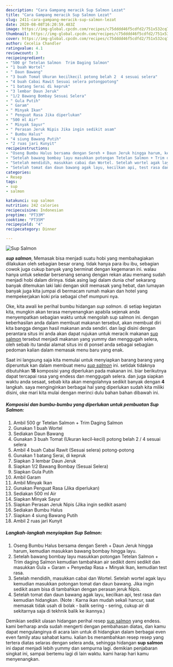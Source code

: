 ```yaml
---
description: "Cara Gampang meracik Sup Salmon Lezat"
title: "Cara Gampang meracik Sup Salmon Lezat"
slug: 2411-cara-gampang-meracik-sup-salmon-lezat
date: 2020-08-08T16:20:59.483Z
image: https://img-global.cpcdn.com/recipes/c75dddd46f5cdfd2/751x532cq70/sup-salmon-foto-resep-utama.jpg
thumbnail: https://img-global.cpcdn.com/recipes/c75dddd46f5cdfd2/751x532cq70/sup-salmon-foto-resep-utama.jpg
cover: https://img-global.cpcdn.com/recipes/c75dddd46f5cdfd2/751x532cq70/sup-salmon-foto-resep-utama.jpg
author: Cecelia Chandler
ratingvalue: 4.1
reviewcount: 3
recipeingredient:
- "500 gr Tetelan Salmon  Trim Daging Salmon"
- "1 buah Wortel"
- " Daun Bawang"
- "3 buah Tomat Ukuran kecilkecil potong belah 2  4 sesuai selera"
- "4 buah Cabai Rawit Sesuai selera potongpotong"
- "1 batang Serai di kepruk"
- "3 lembar Daun Jeruk"
- "1/2 Bawang Bombay Sesuai Selera"
- " Gula Putih"
- " Garam"
- " Minyak Ikan"
- " Penguat Rasa Jika diperlukan"
- "500 ml Air"
- " Minyak Sayur"
- " Perasan Jeruk Nipis Jika ingin sedikit asam"
- " Bumbu Halus"
- "4 siung Bawang Putih"
- "2 ruas jari Kunyit"
recipeinstructions:
- "Oseng Bumbu Halus bersama dengan Sereh + Daun Jeruk hingga harum, kemudian masukkan bawang bombay hingga layu."
- "Setelah bawang bombay layu masukkan potongan Tetelan Salmon + Trim daging Salmon kemudian tambahkan air sedikit demi sedikit dan masukkan Gula + Garam + Penyedap Rasa + Minyak Ikan, kemudian test rasa."
- "Setelah mendidih, masukkan cabai dan Wortel. Setelah wortel agak layu kemudian masukkan potongan tomat dan daun bawang. Jika ingin sedikit asam bisa di tambahkan dengan perasan jeruk Nipis."
- "Setelah tomat dan daun bawang agak layu, kecilkan api, test rasa dan kemudian hidangkan. (Note : Karna ikan mudah sekali hancur, saat memasak tidak usah di bolak - balik sering - sering, cukup air di sekitarnya saja di tekhnik balik ke ikannya.)"
categories:
- Resep
tags:
- sup
- salmon

katakunci: sup salmon 
nutrition: 242 calories
recipecuisine: Indonesian
preptime: "PT33M"
cooktime: "PT35M"
recipeyield: "4"
recipecategory: Dinner

---
```



![Sup Salmon](https://img-global.cpcdn.com/recipes/c75dddd46f5cdfd2/751x532cq70/sup-salmon-foto-resep-utama.jpg)

<b><i>sup salmon</i></b>, Memasak bisa menjadi suatu hobi yang membahagiakan dilakukan oleh sebagian besar orang. tidak hanya para ibu ibu, sebagian cowok juga cukup banyak yang berminat dengan kegemaran ini. walau hanya untuk sekedar bersenang senang dengan rekan atau memang sudah menjadi hobi dalam dirinya. tidak asing lagi dalam dunia chef sekarang banyak ditemukan laki laki dengan skill memasak yang hebat, dan lumayan banyak juga kita jumpai di bermacam rumah makan dan hotel yang mempekerjakan koki pria sebagai chef mumpuni nya.

Oke, kita awali ke perihal bumbu hidangan <i>sup salmon</i>. di setiap kegiatan kita, mungkin akan terasa menyenangkan apabila sejenak anda menyempatkan sebagian waktu untuk mengolah sup salmon ini. dengan keberhasilan anda dalam membuat makanan tersebut, akan membuat diri kita bangga dengan hasil makanan anda sendiri. dan lagi disini dengan perantara situs ini anda akan dapat rujukan untuk meracik makanan <u>sup salmon</u> tersebut menjadi makanan yang yummy dan menggugah selera, oleh sebab itu tandai alamat situs ini di ponsel anda sebagai sebagian pedoman kalian dalam memasak menu baru yang enak.




Saat ini langsung saja kita memulai untuk menyiapkan barang barang yang diperuntuk kan dalam membuat menu <u><i>sup salmon</i></u> ini. setidak tidaknya dibutuhkan <b>18</b> komposisi yang diperlukan pada makanan ini. biar berikutnya dapat tercapai rasa yang endess dan menggugah selera. dan juga siapkan waktu anda sesaat, sebab kita akan mengolahnya sedikit banyak dengan <b>4</b> langkah. saya menginginkan berbagai hal yang diperlukan sudah kita miliki disini, oke mari kita mulai dengan merinci dulu bahan bahan dibawah ini.

<!--inarticleads1-->

##### Komposisi dan bumbu-bumbu yang diperlukan untuk pembuatan Sup Salmon:

1. Ambil 500 gr Tetelan Salmon + Trim Daging Salmon
1. Gunakan 1 buah Wortel
1. Sediakan  Daun Bawang
1. Gunakan 3 buah Tomat (Ukuran kecil-kecil) potong belah 2 / 4 sesuai selera
1. Ambil 4 buah Cabai Rawit (Sesuai selera) potong-potong
1. Gunakan 1 batang Serai, di kepruk
1. Siapkan 3 lembar Daun Jeruk
1. Siapkan 1/2 Bawang Bombay (Sesuai Selera)
1. Siapkan  Gula Putih
1. Ambil  Garam
1. Ambil  Minyak Ikan
1. Gunakan  Penguat Rasa (Jika diperlukan)
1. Sediakan 500 ml Air
1. Siapkan  Minyak Sayur
1. Siapkan  Perasan Jeruk Nipis (Jika ingin sedikit asam)
1. Sediakan  Bumbu Halus
1. Siapkan 4 siung Bawang Putih
1. Ambil 2 ruas jari Kunyit




<!--inarticleads2-->

##### Langkah-langkah menyiapkan Sup Salmon:

1. Oseng Bumbu Halus bersama dengan Sereh + Daun Jeruk hingga harum, kemudian masukkan bawang bombay hingga layu.
1. Setelah bawang bombay layu masukkan potongan Tetelan Salmon + Trim daging Salmon kemudian tambahkan air sedikit demi sedikit dan masukkan Gula + Garam + Penyedap Rasa + Minyak Ikan, kemudian test rasa.
1. Setelah mendidih, masukkan cabai dan Wortel. Setelah wortel agak layu kemudian masukkan potongan tomat dan daun bawang. Jika ingin sedikit asam bisa di tambahkan dengan perasan jeruk Nipis.
1. Setelah tomat dan daun bawang agak layu, kecilkan api, test rasa dan kemudian hidangkan. (Note : Karna ikan mudah sekali hancur, saat memasak tidak usah di bolak - balik sering - sering, cukup air di sekitarnya saja di tekhnik balik ke ikannya.)




Demikian sedikit ulasan hidangan perihal resep <u>sup salmon</u> yang endess. kami berharap anda sudah mengerti dengan pembahasan diatas, dan kamu dapat mengulanginya di acara lain untuk di hidangkan dalam berbagai even even family atau sahabat kamu. kalian bs menambahkan resep resep yang tertera diatas selaras dengan selera anda, sehingga hidangan <b>sup salmon</b> ini dapat menjadi lebih yummy dan sempurna lagi. demikian penjabaran singkat ini, sampai bertemu lagi di lain waktu. kami harap hari kamu menyenangkan.

